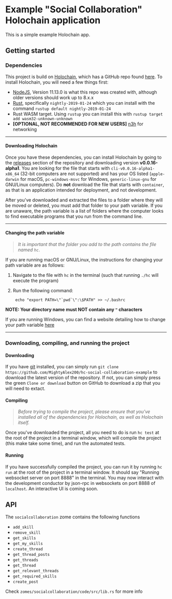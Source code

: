# Example "Social Collaboration" Holochain application
This is a simple example Holochain app.

## Getting started

### Dependencies

This project is build on [Holochain](https://holochain.org/), which has a GitHub repo found [here](https://github.com/holochain/holochain-rust). To install Holochain, you will need a few things first:
- [NodeJS](https://nodejs.org/en/), Version 11.13.0 is what this repo was created with, although older versions should work up to 8.x.x
- [Rust](https://rustup.rs/), specifically `nightly-2019-01-24` which you can install with the command `rustup default nightly-2019-01-24`
- Rust WASM target. Using `rustup` you can install this with `rustup target add wasm32-unknown-unknown`
- **[OPTIONAL, NOT RECOMMENDED FOR NEW USERS]** [n3h](https://github.com/holochain/n3h) for networking

---

#### Downloading Holochain

Once you have these dependencies, you can install Holochain by going to the [releases](https://github.com/holochain/holochain-rust/releases) section of the repository and downloading version **v0.0.16-alpha1**. You are looking for the file that starts with `cli-v0.0.16-alpha1-x86_64` (32-bit computers are not supported) and has your OS listed (`apple-darwin` for macOS, `pc-windows-msvc` for Windows, `generic-linux-gnu` for GNU/Linux computers). Do **not** download the file that starts with `container`, as that is an application intended for deployment, and not development.

After you've downloaded and extracted the files to a folder where they will be moved or deleted, you must add that folder to your path variable. If you are unaware, the path variable is a list of folders where the computer looks to find executable programs that you run from the command line.

---

#### Changing the path variable

>*It is important that the folder you add to the path contains the file named `hc`*.

If you are running macOS or GNU/Linux, the instructions for changing your path variable are as follows:
1. Navigate to the file with `hc` in the terminal (such that running `./hc` will execute the program)
1. Run the following command:

        echo "export PATH=\"`pwd`\":\$PATH" >> ~/.bashrc

**NOTE: Your directory name must NOT contain any `"` characters**

If you are running Windows, you can find a website detailing how to change your path variable [here](https://www.computerhope.com/issues/ch000549.htm)

---

### Downloading, compiling, and running the project

#### Downloading

If you have [git](https://git-scm.com/) installed, you can simply run `git clone https://github.com/MightyAlex200/hc-social-collaboration-example` to download the latest version of the repository. If not, you can simply press the green `Clone or download` button on GitHub to download a zip that you will need to extact.

#### Compiling

>*Before trying to compile the project, please ensure that you've installed all of the dependencies for Holochain, as well as Holochain itself.*

Once you've downloaded the project, all you need to do is run `hc test` at the root of the project in a terminal window, which will compile the project (this make take some time), and run the automated tests.

#### Running

If you have successfully compiled the project, you can run it by running `hc run` at the root of the project in a terminal window. It should say "Running websocket server on port 8888" in the terminal. You may now interact with the development conductor by json-rpc in websockets on port 8888 of `localhost`. An interactive UI is coming soon.

## API
The `socialcollaboration` zome contains the following functions
- `add_skill`
- `remove_skill`
- `get_skills`
- `get_my_skills`
- `create_thread`
- `get_thread_posts`
- `get_threads`
- `get_thread`
- `get_relevant_threads`
- `get_required_skills`
- `create_post`

Check `zomes/socialcollaboration/code/src/lib.rs` for more info
